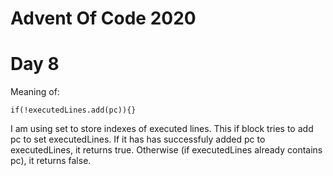 # Advent Of Code 2020

# Day 8
Meaning of:

`if(!executedLines.add(pc)){}`

I am using set to store indexes of executed lines. This if block tries to add pc to set executedLines. If it has has successfuly added pc to executedLines, it returns true. Otherwise (if executedLines already contains pc), it returns false.


